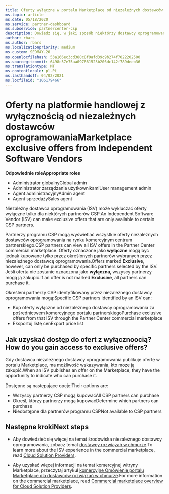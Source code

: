 ```yaml
---
title: Oferty wyłączne w portalu Marketplace od niezależnych dostawców oprogramowania
ms.topic: article
ms.date: 05/18/2020
ms.service: partner-dashboard
ms.subservice: partnercenter-csp
description: Dowiedz się, w jaki sposób niektórzy dostawcy oprogramowania (ISV) tworzą pewne oferty na wyłączność i dostępne tylko dla określonych partnerów CSP.
author: rbars
ms.author: rbars
ms.localizationpriority: medium
ms.custom: SEOMAY.20
ms.openlocfilehash: 53a166ec3cd380c8f9afd39c9b274f7022202500
ms.sourcegitcommit: 6498c57e75aa097861523b206dc142f789deeb36
ms.translationtype: MT
ms.contentlocale: pl-PL
ms.lasthandoff: 04/02/2021
ms.locfileid: "106179466"
---
```

# <a name="marketplace-exclusive-offers-from-independent-software-vendors"></a><span data-ttu-id="f3750-103">Oferty na platformie handlowej z wyłącznością od niezależnych dostawców oprogramowania</span><span class="sxs-lookup"><span data-stu-id="f3750-103">Marketplace exclusive offers from Independent Software Vendors</span></span>

<span data-ttu-id="f3750-104">**Odpowiednie role**</span><span class="sxs-lookup"><span data-stu-id="f3750-104">**Appropriate roles**</span></span>

- <span data-ttu-id="f3750-105">Administrator globalny</span><span class="sxs-lookup"><span data-stu-id="f3750-105">Global admin</span></span>
- <span data-ttu-id="f3750-106">Administrator zarządzania użytkownikami</span><span class="sxs-lookup"><span data-stu-id="f3750-106">User management admin</span></span>
- <span data-ttu-id="f3750-107">Agent administracyjny</span><span class="sxs-lookup"><span data-stu-id="f3750-107">Admin agent</span></span>
- <span data-ttu-id="f3750-108">Agent sprzedaży</span><span class="sxs-lookup"><span data-stu-id="f3750-108">Sales agent</span></span>

<span data-ttu-id="f3750-109">Niezależny dostawca oprogramowania (ISV) może wykluczać oferty wyłączne tylko dla niektórych partnerów CSP.</span><span class="sxs-lookup"><span data-stu-id="f3750-109">An Independent Software Vendor (ISV) can make exclusive offers that are only available to certain CSP partners.</span></span>

<span data-ttu-id="f3750-110">Partnerzy programu CSP mogą wyświetlać wszystkie oferty niezależnych dostawców oprogramowania na rynku komercyjnym centrum partnerskiego.</span><span class="sxs-lookup"><span data-stu-id="f3750-110">CSP partners can view all ISV offers in the Partner Center commercial marketplace.</span></span> <span data-ttu-id="f3750-111">Oferty oznaczone jako **wyłączne** mogą być jednak kupowane tylko przez określonych partnerów wybranych przez niezależnego dostawcę oprogramowania.</span><span class="sxs-lookup"><span data-stu-id="f3750-111">Offers marked **Exclusive**, however, can only be purchased by specific partners selected by the ISV.</span></span> <span data-ttu-id="f3750-112">Jeśli oferta nie zostanie oznaczona jako **wyłączna**, wszyscy partnerzy mogą ją zakupić.</span><span class="sxs-lookup"><span data-stu-id="f3750-112">If an offer is not marked **Exclusive**, all partners can purchase it.</span></span>

<span data-ttu-id="f3750-113">Określeni partnerzy CSP identyfikowany przez niezależnego dostawcy oprogramowania mogą:</span><span class="sxs-lookup"><span data-stu-id="f3750-113">Specific CSP partners identified by an ISV can:</span></span>

- <span data-ttu-id="f3750-114">Kup oferty wyłączne od niezależnego dostawcy oprogramowania za pośrednictwem komercyjnego portalu partnerskiego</span><span class="sxs-lookup"><span data-stu-id="f3750-114">Purchase exclusive offers from that ISV through the Partner Center commercial marketplace</span></span>
- <span data-ttu-id="f3750-115">Eksportuj listę cen</span><span class="sxs-lookup"><span data-stu-id="f3750-115">Export price list</span></span>

## <a name="how-do-you-gain-access-to-exclusive-offers"></a><span data-ttu-id="f3750-116">Jak uzyskać dostęp do ofert z wyłącznoocią?</span><span class="sxs-lookup"><span data-stu-id="f3750-116">How do you gain access to exclusive offers?</span></span>

<span data-ttu-id="f3750-117">Gdy dostawca niezależnego dostawcy oprogramowania publikuje ofertę w portalu Marketplace, ma możliwość wskazywania, kto może ją zakupić.</span><span class="sxs-lookup"><span data-stu-id="f3750-117">When an ISV publishes an offer on the Marketplace, they have the opportunity to indicate who can purchase it.</span></span>

<span data-ttu-id="f3750-118">Dostępne są następujące opcje:</span><span class="sxs-lookup"><span data-stu-id="f3750-118">Their options are:</span></span>

- <span data-ttu-id="f3750-119">Wszyscy partnerzy CSP mogą kupować</span><span class="sxs-lookup"><span data-stu-id="f3750-119">All CSP partners can purchase</span></span>
- <span data-ttu-id="f3750-120">Określ, którzy partnerzy mogą kupować</span><span class="sxs-lookup"><span data-stu-id="f3750-120">Determine which partners can purchase</span></span>
- <span data-ttu-id="f3750-121">Niedostępne dla partnerów programu CSP</span><span class="sxs-lookup"><span data-stu-id="f3750-121">Not available to CSP partners</span></span>

## <a name="next-steps"></a><span data-ttu-id="f3750-122">Następne kroki</span><span class="sxs-lookup"><span data-stu-id="f3750-122">Next steps</span></span>

- <span data-ttu-id="f3750-123">Aby dowiedzieć się więcej na temat środowiska niezależnego dostawcy oprogramowania, zobacz temat [dostawcy rozwiązań w chmurze](/azure/marketplace/cloud-solution-providers).</span><span class="sxs-lookup"><span data-stu-id="f3750-123">To learn more about the ISV experience in the commercial marketplace, read [Cloud Solution Providers](/azure/marketplace/cloud-solution-providers).</span></span>

- <span data-ttu-id="f3750-124">Aby uzyskać więcej informacji na temat komercyjnej witryny Marketplace, przeczytaj artykuł [komercyjne Omówienie portalu Marketplace dla dostawców rozwiązań w chmurze](csp-commercial-marketplace-overview.md).</span><span class="sxs-lookup"><span data-stu-id="f3750-124">For more information on the commercial marketplace, read [Commercial marketplace overview for Cloud Solution Providers](csp-commercial-marketplace-overview.md).</span></span>